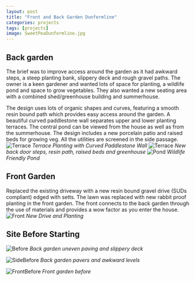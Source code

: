 ```yaml
---
layout: post
title: "Front and Back Garden Dunfermline"
categories: projects
tags: [projects]
image: SweetPeaDunfermline.jpg
---
```

 
## Back garden ##
The brief was to improve access around the garden as it had awkward steps, a steep planting bank, slippery deck and rough gravel paths. The owner is a keen gardener and wanted lots of space for planting, a wildlife pond and space to grow vegetables. They also wanted a new seating area with a combined shed/greenhouse building and summerhouse.

The design uses lots of organic shapes and curves, featuring a smooth resin bound path which provides easy access around the garden.  A beautiful curved paddlestone wall separates upper and lower planting terraces. The central pond can be viewed from the house as well as from the summerhouse. The design includes a new porcelain patio and raised beds for growing veg. All the utilities are screened in the side passage.
![Terrace](/assets/img/TerraceDunfermline.jpg)
*Terrace Planting with Curved Paddlestone Wall*
![Terrace](/assets/img/DunfermlineBackdoor.jpg)
*New back door steps, resin path, raised beds and greenhouse*
![Pond](/assets/img/PondDunfermlineclose.jpg)
*Wildlife Friendly Pond*

> 

## Front Garden ## 
Replaced the existing driveway with a new resin bound gravel drive (SUDs compliant) edged with setts. The lawn was replaced with new rabbit proof planting in the front garden. The front connects to the back garden through the use of materials and provides a wow factor as you enter the house.
![Front](/assets/img/DunfermlineFront.jpg)
*New Drive and Planting*

## Site Before Starting ##
![Before](assets/img/DunfermlineBefore.jpg)
*Back garden uneven paving and slippery deck*

![SideBefore](assets/img/DunfermlineBefore2.jpg)
*Back garden pavers and awkward levels*

![FrontBefore](assets/img/DunfermlineFrontBefore.jpg)
*Front garden before*
